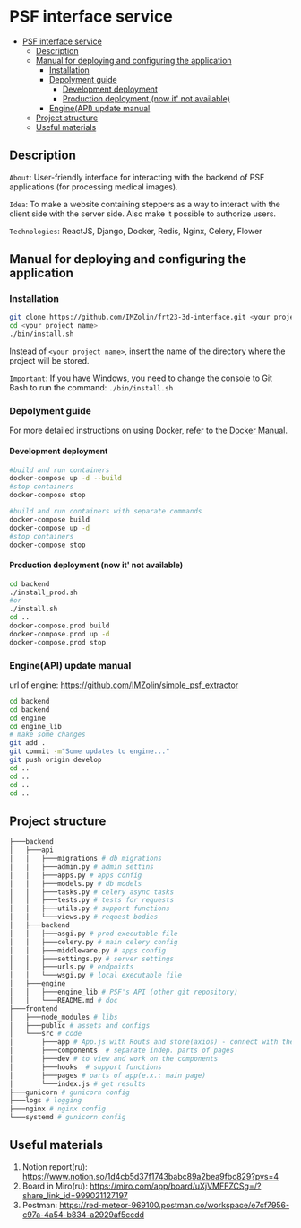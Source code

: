 # PSF interface service

- [PSF interface service](#psf-interface-service)
  - [Description](#description)
  - [Manual for deploying and configuring the application](#manual-for-deploying-and-configuring-the-application)
    - [Installation](#installation)
    - [Depolyment guide](#depolyment-guide)
      - [Development deployment](#development-deployment)
      - [Production deployment (now it' not available)](#production-deployment-now-it-not-available)
    - [Engine(API) update manual](#engineapi-update-manual)
  - [Project structure](#project-structure)
  - [Useful materials](#useful-materials)

## Description

`About`: User-friendly interface for interacting with the backend of PSF applications (for processing medical images).

`Idea`: To make a website containing steppers as a way to interact with the client side with the server side. Also make it possible to authorize users.

`Technologies`: ReactJS, Django, Docker, Redis, Nginx, Celery, Flower

## Manual for deploying and configuring the application

### Installation

```bash
git clone https://github.com/IMZolin/frt23-3d-interface.git <your project name>
cd <your project name>
./bin/install.sh
```

Instead of `<your project name>`, insert the name of the directory where the project will be stored.

`Important`: If you have Windows, you need to change the console to Git Bash to run the command: `./bin/install.sh`

### Depolyment guide

For more detailed instructions on using Docker, refer to the [Docker Manual].

#### Development deployment

```bash
#build and run containers
docker-compose up -d --build
#stop containers
docker-compose stop
```

```bash
#build and run containers with separate commands
docker-compose build
docker-compose up -d
#stop containers
docker-compose stop
```

#### Production deployment (now it' not available)

```bash
cd backend
./install_prod.sh 
#or 
./install.sh 
cd ..
docker-compose.prod build
docker-compose.prod up -d
docker-compose.prod stop
```

### Engine(API) update manual

url of engine: <https://github.com/IMZolin/simple_psf_extractor>

```bash
cd backend
cd backend
cd engine
cd engine_lib
# make some changes
git add .
git commit -m"Some updates to engine..."
git push origin develop
cd ..
cd ..
cd ..
cd ..
```

## Project structure

```bash
├───backend
│   ├───api
│   │   ├───migrations # db migrations
│   │   ├───admin.py # admin settins
│   │   ├───apps.py # apps config
│   │   ├───models.py # db models
│   │   ├───tasks.py # celery async tasks
│   │   ├───tests.py # tests for requests
│   │   ├───utils.py # support functions
│   │   └───views.py # request bodies
│   ├───backend
│   │   ├───asgi.py # prod executable file
│   │   ├───celery.py # main celery config
│   │   ├───middleware.py # apps config
│   │   ├───settings.py # server settings
│   │   ├───urls.py # endpoints
│   │   └───wsgi.py # local executable file
│   ├───engine
│   │   ├───engine_lib # PSF's API (other git repository)
│   │   └───README.md # doc
├───frontend 
│   ├───node_modules # libs
│   ├───public # assets and configs
│   └───src # code
│       ├───app # App.js with Routs and store(axios) - connect with the server
│       ├───components  # separate indep. parts of pages
│       ├───dev # to view and work on the components
│       ├───hooks  # support functions 
│       ├───pages # parts of app(e.x.: main page)
│       └───index.js # get results
├───gunicorn # gunicorn config
├───logs # logging
├───nginx # nginx config
└───systemd # gunicorn config
```

## Useful materials

1. Notion report(ru): <https://www.notion.so/1d4cb5d37f1743babc89a2bea9fbc829?pvs=4>
2. Board in Miro(ru): <https://miro.com/app/board/uXjVMFFZCSg=/?share_link_id=999021127197>
3. Postman: <https://red-meteor-969100.postman.co/workspace/e7cf7956-c97a-4a54-b834-a2929af5ccdd>

[Docker Manual]: <./Docker_manual.md>
